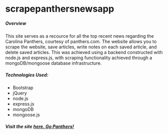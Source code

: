 # scrapepanthersnewsapp

<h5>Overview</h5>

<p>This site serves as a recource for all the top recent news regarding the Carolina Panthers, courtesy of panthers.com.  The website allows you to scrape the website, save articles, write notes on each saved article, and delete saved articles.  This was achieved using a backend constructed with node.js and express.js, with scraping functionality achieved through a mongoDB/mongoose database infrastructure.     
</p>

<p>
    <h5>Technologies Used:</h5>
    <ul>
     <li>Bootstrap</li>
        <li>jQuery</li>
        <li>node.js</li>
        <li>express.js</li>
        <li>mongoDB</li>
        <li>mongoose.js</li>
    </ul>
</p>

<h5>Visit the site <a href="https://arcane-temple-16667.herokuapp.com/">here.  Go Panthers!</a></h5>